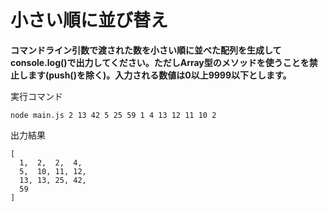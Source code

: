 # 小さい順に並び替え

**コマンドライン引数で渡された数を小さい順に並べた配列を生成してconsole.log()で出力してください。ただしArray型のメソッドを使うことを禁止します(push()を除く)。入力される数値は0以上9999以下とします。**

実行コマンド
```
node main.js 2 13 42 5 25 59 1 4 13 12 11 10 2
```

出力結果
```
[
  1,  2,  2,  4,
  5,  10, 11, 12,
  13, 13, 25, 42,
  59
]
```